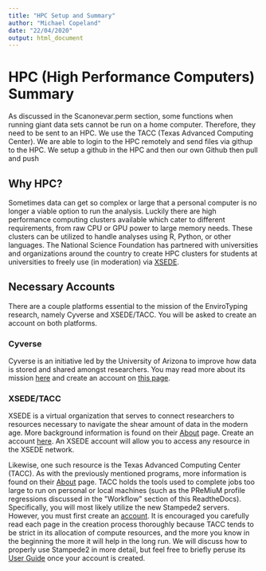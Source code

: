```yaml
---
title: "HPC Setup and Summary"
author: "Michael Copeland"
date: "22/04/2020"
output: html_document
---
```


# HPC (High Performance Computers) Summary
As discussed in the Scanonevar.perm section, some functions when running giant data sets cannot be run on a home computer. Therefore, they need to be sent to an HPC. We use the TACC (Texas Advanced Computing Center). We are able to login to the HPC remotely and send files via githup to the HPC. We setup a github in the HPC and then our own Github then pull and push

## Why HPC?

Sometimes data can get so complex or large that a personal computer is no longer a viable option to run the analysis. Luckily there are high performance computing clusters available which cater to different requirements, from raw CPU or GPU power to large memory needs. These clusters can be utilized to handle analyses using R, Python, or other languages. The National Science Foundation has partnered with universities and organizations around the country to create HPC clusters for students at universities to freely use (in moderation) via [XSEDE](https://www.xsede.org).

## Necessary Accounts

There are a couple platforms essential to the mission of the EnviroTyping research, namely Cyverse and XSEDE/TACC. You will be asked to create an account on both platforms.

### Cyverse

Cyverse is an initiative led by the University of Arizona to improve how data is stored and shared amongst researchers. You may read more about its mission [here](http://www.cyverse.org/about) and create an account on [this page](https://user.cyverse.org/register).

### XSEDE/TACC

XSEDE is a virtual organization that serves to connect researchers to resources necessary to navigate the shear amount of data in the modern age. More background information is found on their [About](https://www.xsede.org/about/what-we-do) page. Create an account [here](https://portal.xsede.org/?p_p_id=58&p_p_lifecycle=0&p_p_state=maximized&p_p_mode=view&saveLastPath=0&_58_struts_action=%2Flogin%2Fcreate_account). An XSEDE account will allow you to access any resource in the XSEDE network.

Likewise, one such resource is the Texas Advanced Computing Center (TACC). As with the previously mentioned programs, more information is found on their [About](https://www.tacc.utexas.edu/about/overview) page. TACC holds the tools used to complete jobs too large to run on personal or local machines (such as the PReMiuM profile regressions discussed in the "Workflow" section of this ReadtheDocs). Specifically, you will most likely utilize the new Stampede2 servers. However, you must first create an
[account](https://portal.tacc.utexas.edu/account-request?p_p_id=createaccount_WAR_createaccountportlet&p_p_lifecycle=1&p_p_state=normal&p_p_mode=view&p_p_col_id=column-1&p_p_col_count=1&_createaccount_WAR_createaccountportlet_action=continue). It is encouraged you carefully read each page in the creation process thoroughly because TACC tends to be strict in its allocation of compute resources, and the more you know in the beginning the more it will help in the long run. We will discuss how to properly use Stampede2 in more detail, but feel free to briefly peruse its [User Guide](https://portal.tacc.utexas.edu/user-guides/stampede2) once your account is created.
